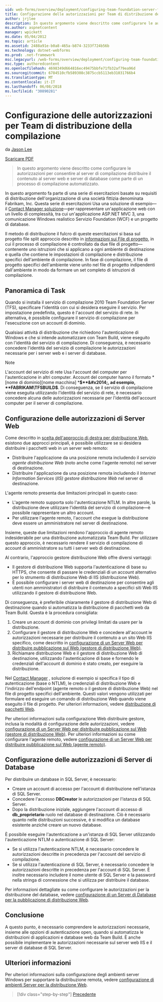 ```yaml
---
uid: web-forms/overview/deployment/configuring-team-foundation-server-for-web-deployment/configuring-permissions-for-team-build-deployment
title: Configurazione delle autorizzazioni per Team di distribuzione della compilazione | Documenti Microsoft
author: jrjlee
description: In questo argomento viene descritto come configurare le autorizzazioni per consentire al server di compilazione distribuire il contenuto al server web e server di database come parte di un automatizzati b...
ms.author: aspnetcontent
manager: wpickett
ms.date: 05/04/2012
ms.topic: article
ms.assetid: 2488a91e-b0a8-465a-b874-3233f724b56b
ms.technology: dotnet-webforms
ms.prod: .net-framework
msc.legacyurl: /web-forms/overview/deployment/configuring-team-foundation-server-for-web-deployment/configuring-permissions-for-team-build-deployment
msc.type: authoredcontent
ms.openlocfilehash: 4698349d664816ec49475bbfe71fb32af79ea96d
ms.sourcegitcommit: 6784510cfb589308c3875ccb5113eb31031766b4
ms.translationtype: MT
ms.contentlocale: it-IT
ms.lasthandoff: 06/08/2018
ms.locfileid: "30890281"
---
```

<a name="configuring-permissions-for-team-build-deployment"></a>Configurazione delle autorizzazioni per Team di distribuzione della compilazione
====================
da [Jason Lee](https://github.com/jrjlee)

[Scaricare PDF](https://msdnshared.blob.core.windows.net/media/MSDNBlogsFS/prod.evol.blogs.msdn.com/CommunityServer.Blogs.Components.WeblogFiles/00/00/00/63/56/8130.DeployingWebAppsInEnterpriseScenarios.pdf)

> In questo argomento viene descritto come configurare le autorizzazioni per consentire al server di compilazione distribuire il contenuto al server web e server di database come parte di un processo di compilazione automatizzato.


In questo argomento fa parte di una serie di esercitazioni basate su requisiti di distribuzione dell'organizzazione di una società fittizia denominata Fabrikam, Inc. Questa serie di esercitazioni Usa una soluzione di esempio&#x2014;il [Contact Manager soluzione](../web-deployment-in-the-enterprise/the-contact-manager-solution.md)&#x2014;per rappresentare un'applicazione web con un livello di complessità, tra cui un'applicazione ASP.NET MVC 3, una comunicazione Windows realistico Servizio Foundation (WCF) e un progetto di database.

Il metodo di distribuzione il fulcro di queste esercitazioni si basa sul progetto file split approccio descritto in [informazioni sui File di progetto](../web-deployment-in-the-enterprise/understanding-the-project-file.md), in cui il processo di compilazione è controllato da due file di progetto&#x2014;contenente uno istruzioni che si applicano a ogni ambiente di destinazione e quella che contiene le impostazioni di compilazione e distribuzione specifici dell'ambiente di compilazione. In fase di compilazione, il file di progetto specifici dell'ambiente viene unito nel file di progetto indipendenti dall'ambiente in modo da formare un set completo di istruzioni di compilazione.

## <a name="task-overview"></a>Panoramica di Task

Quando si installa il servizio di compilazione 2010 Team Foundation Server (TFS), specificare l'identità con cui si desidera eseguire il servizio. Per impostazione predefinita, questo è l'account del servizio di rete. In alternativa, è possibile configurare il servizio di compilazione per l'esecuzione con un account di dominio.

Qualsiasi attività di distribuzione che richiedono l'autenticazione di Windows e che si intende automatizzare con Team Build, viene eseguito con l'identità del servizio di compilazione. Di conseguenza, è necessario concedere l'identità del servizio di compilazione le autorizzazioni necessarie per i server web e i server di database.

> [!NOTE]
> L'account del servizio di rete Usa l'account del computer per l'autenticazione in altri computer. Account del computer hanno il formato * [nome di dominio]\[nome macchina] ***$**&#x2014;, ad esempio, **FABRIKAM\TFSBUILD$**. Di conseguenza, se il servizio di compilazione viene eseguita utilizzando l'identità del servizio di rete, è necessario concedere alcuna delle autorizzazioni necessarie per l'identità dell'account computer per il server di compilazione.


## <a name="configuring-web-server-permissions"></a>Configurazione delle autorizzazioni di Server Web

Come descritto in [scelta dell'approccio di destra per distribuzione Web](../configuring-server-environments-for-web-deployment/choosing-the-right-approach-to-web-deployment.md), esistono due approcci principali, è possibile utilizzare se si desidera distribuire i pacchetti web in un server web remoto:

- Distribuire l'applicazione da una posizione remota includendo il *servizio agente distribuzione Web* (noto anche come l'agente remoto) nel server di destinazione.
- Distribuire l'applicazione da una posizione remota includendo il *Internet Information Services* (*IIS) gestore distribuzione Web* nel server di destinazione.

L'agente remoto presenta due limitazioni principali in questo caso:

- L'agente remoto supporta solo l'autenticazione NTLM. In altre parole, la distribuzione deve utilizzare l'identità del servizio di compilazione&#x2014;è possibile rappresentare un altro account.
- Per utilizzare l'agente remoto, l'account che esegue la distribuzione deve essere un amministratore nel server di destinazione.

Insieme, queste due limitazioni rendono l'approccio di agente remoto indesiderabile per una distribuzione automatizzata Team Build. Per utilizzare questo approccio, è necessario rendere il servizio di compilazione di account di amministratore su tutti i server web di destinazione.

Al contrario, l'approccio gestore distribuzione Web offre diversi vantaggi:

- Il gestore di distribuzione Web supporta l'autenticazione di base su HTTPS, che consente di passare le credenziali di un account alternativo per lo strumento di distribuzione Web di IIS (distribuzione Web).
- È possibile configurare i server web di destinazione per consentire agli utenti non amministratori di distribuire il contenuto a specifici siti Web IIS utilizzando il gestore di distribuzione Web.

Di conseguenza, è preferibile chiaramente il gestore di distribuzione Web di destinazione quando si automatizza la distribuzione di pacchetti web da Team Build. Questa è la procedura consigliata:

1. Creare un account di dominio con privilegi limitati da usare per la distribuzione.
2. Configurare il gestore di distribuzione Web e concedere all'account le autorizzazioni necessarie per distribuire il contenuto a un sito Web IIS specifico, come descritto in [configurazione di un Server Web per distribuire pubblicazione sul Web (gestore di distribuzione Web)](../configuring-server-environments-for-web-deployment/configuring-a-web-server-for-web-deploy-publishing-web-deploy-handler.md).
3. Richiamare distribuzione Web e il gestore di distribuzione Web di destinazione, utilizzando l'autenticazione di base e fornendo le credenziali dell'account di dominio è stato creato, per eseguire la distribuzione.

Nel [Contact Manager](../web-deployment-in-the-enterprise/the-contact-manager-solution.md) , soluzione di esempio si specifica il tipo di autenticazione (base o NTLM), le credenziali di distribuzione Web e l'indirizzo dell'endpoint (agente remoto o il gestore di distribuzione Web) nel file di progetto specifici dell'ambiente. Questi valori vengono utilizzati per formulare ed eseguire un comando di distribuzione Web quando viene eseguito il file di progetto. Per ulteriori informazioni, vedere [distribuzione di pacchetti Web](../web-deployment-in-the-enterprise/deploying-web-packages.md).

Per ulteriori informazioni sulla configurazione Web distribuire gestore, inclusa la modalità di configurazione delle autorizzazioni, vedere [configurazione di un Server Web per distribuire pubblicazione sul Web (gestore di distribuzione Web)](../configuring-server-environments-for-web-deployment/configuring-a-web-server-for-web-deploy-publishing-web-deploy-handler.md). Per ulteriori informazioni su come configurare l'agente remoto, vedere [configurazione di un Server Web per distribuire pubblicazione sul Web (agente remoto)](../configuring-server-environments-for-web-deployment/configuring-a-web-server-for-web-deploy-publishing-remote-agent.md).

## <a name="configuring-database-server-permissions"></a>Configurazione delle autorizzazioni di Server di Database

Per distribuire un database in SQL Server, è necessario:

- Creare un account di accesso per l'account di distribuzione nell'istanza di SQL Server.
- Concedere l'accesso **DBCreator** le autorizzazioni per l'istanza di SQL Server.
- Dopo la distribuzione iniziale, aggiungere l'account di accesso di **db\_proprietario** ruolo nel database di destinazione. Ciò è necessario quanto nelle distribuzioni successive, è si modifica un database esistente anziché creare un nuovo database.

È possibile eseguire l'autenticazione a un'istanza di SQL Server utilizzando l'autenticazione NTLM o autenticazione di SQL Server:

- Se si utilizza l'autenticazione NTLM, è necessario concedere le autorizzazioni descritte in precedenza per l'account del servizio di compilazione.
- Se si utilizza l'autenticazione di SQL Server, è necessario concedere le autorizzazioni descritte in precedenza per l'account di SQL Server. È inoltre necessario includere il nome utente di SQL Server e la password nella stringa di connessione che si utilizza per distribuire il database.

Per informazioni dettagliate su come configurare le autorizzazioni per la distribuzione del database, vedere [configurazione di un Server di Database per la pubblicazione di distribuzione Web](../configuring-server-environments-for-web-deployment/configuring-a-database-server-for-web-deploy-publishing.md).

## <a name="conclusion"></a>Conclusione

A questo punto, è necessario comprendere le autorizzazioni necessarie, insieme alle opzioni di autenticazione open, quando si automatizza le distribuzioni di applicazioni e database web da Team Build. È anche possibile implementare le autorizzazioni necessarie sul server web IIS e il server di database di SQL Server.

## <a name="further-reading"></a>Ulteriori informazioni

Per ulteriori informazioni sulla configurazione degli ambienti server Windows per supportare la distribuzione remota, vedere [configurazione di ambienti Server per la distribuzione Web](../configuring-server-environments-for-web-deployment/configuring-server-environments-for-web-deployment.md).

> [!div class="step-by-step"]
> [Precedente](deploying-a-specific-build.md)
